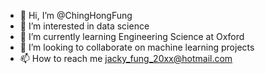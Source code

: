 - 👋 Hi, I’m @ChingHongFung
- 👀 I’m interested in data science
- 🌱 I’m currently learning Engineering Science at Oxford
- 💞️ I’m looking to collaborate on machine learning projects
- 📫 How to reach me jacky_fung_20xx@hotmail.com

<!---
ChingHongFung/ChingHongFung is a ✨ special ✨ repository because its `README.md` (this file) appears on your GitHub profile.
You can click the Preview link to take a look at your changes.
--->

